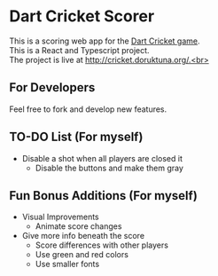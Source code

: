 # Dart Cricket Scorer

This is a scoring web app for the [Dart Cricket game](https://en.wikipedia.org/wiki/Cricket_(darts)).<br>
This is a React and Typescript project.<br>
The project is live at http://cricket.doruktuna.org/.<br>

## For Developers
Feel free to fork and develop new features.

## TO-DO List (For myself)
- Disable a shot when all players are closed it
    + Disable the buttons and make them gray
     
## Fun Bonus Additions (For myself)
- Visual Improvements
    + Animate score changes
- Give more info beneath the score
    + Score differences with other players
    + Use green and red colors
    + Use smaller fonts
